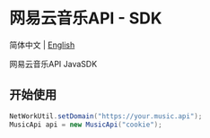 # 网易云音乐API - SDK

简体中文 | [English](https://github.com/JackuXL/NeteaseCloudMusicApi-SDK/blob/master/README_EN.md)

网易云音乐API JavaSDK

## 开始使用

```java
NetWorkUtil.setDomain("https://your.music.api");
MusicApi api = new MusicApi("cookie");
```

